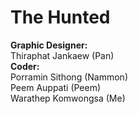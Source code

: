 <h1>The Hunted</h1>
<b>Graphic Designer:</b><br>
  Thiraphat Jankaew (Pan)<br>
<b>Coder:</b><br>
  Porramin Sithong (Nammon)<br>
  Peem Auppati (Peem)<br>
  Warathep Komwongsa (Me)
